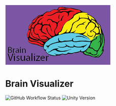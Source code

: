 [![Cover Image](https://github.com/realitystudios/BrainVisualizer/blob/master/Assets/Resources/Icons/BrainViz-Banner.png)](https://gitlab.com/realitystudios/BrainVisualizer)

# Brain Visualizer

![GitHub Workflow Status](https://img.shields.io/github/workflow/status/realitystudios/BrainVisualizer/Unity%20-%20Build)
![Unity Version](https://img.shields.io/badge/Unity%20Version-2019.2.21f1-blue)